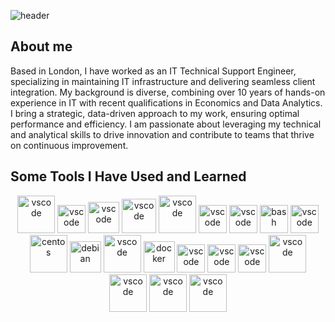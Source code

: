 <!--
## Welcome to my Github 
-->
![header](https://capsule-render.vercel.app/api?type=venom&color=auto&height=300&section=header&text=Hello%20%20everyone!!!&fontSize=80%)

## About me

Based in London, I have worked as an IT Technical Support Engineer, specializing in maintaining IT infrastructure and delivering seamless client integration. My background is diverse, combining over 10 years of hands-on experience in IT with recent qualifications in Economics and Data Analytics. I bring a strategic, data-driven approach to my work, ensuring optimal performance and efficiency. I am passionate about leveraging my technical and analytical skills to drive innovation and contribute to teams that thrive on continuous improvement.
<!--
**jlc-sw/jlc-sw** is a ✨ _special_ ✨ repository because its `README.md` (this file) appears on your GitHub profile.

https://devicon.dev/

Here are some ideas to get you started:

- 🔭 I’m currently working on ...
- 🌱 I’m currently learning ...
- 👯 I’m looking to collaborate on ...
- 🤔 I’m looking for help with ...
- 💬 Ask me about ...
- 📫 How to reach me: ...
- 😄 Pronouns: ...
- ⚡ Fun fact: ...
-->
<h2>Some Tools I Have Used and Learned</h2>
<p align="center">

<img src="https://cdn.jsdelivr.net/gh/devicons/devicon@latest/icons/anaconda/anaconda-original-wordmark.svg" alt="vscode" width="60" height="60"/>
<img src="https://cdn.jsdelivr.net/gh/devicons/devicon@latest/icons/jupyter/jupyter-original-wordmark.svg" alt="vscode" width="45" height="45"/>
<img src="https://cdn.jsdelivr.net/gh/devicons/devicon@latest/icons/python/python-original-wordmark.svg" alt="vscode" width="50" height="50"/>
<img src="https://cdn.jsdelivr.net/gh/devicons/devicon@latest/icons/pandas/pandas-original-wordmark.svg" alt="vscode" width="55" height="55"/>
<img src="https://cdn.jsdelivr.net/gh/devicons/devicon@latest/icons/matplotlib/matplotlib-original-wordmark.svg" alt="vscode" width="60" height="60"/>
<img src="https://cdn.jsdelivr.net/gh/devicons/devicon@latest/icons/postgresql/postgresql-original-wordmark.svg" alt="vscode" width="45" height="45"/>
<img src="https://cdn.jsdelivr.net/gh/devicons/devicon/icons/vscode/vscode-original.svg" alt="vscode" width="45" height="45"/>
<img src="https://cdn.jsdelivr.net/gh/devicons/devicon/icons/bash/bash-original.svg" alt="bash" width="45" height="45"/>
<img src="https://cdn.jsdelivr.net/gh/devicons/devicon@latest/icons/ssh/ssh-original-wordmark.svg" alt="vscode" width="45" height="45"/>
<img src="https://cdn.jsdelivr.net/gh/devicons/devicon@latest/icons/centos/centos-original-wordmark.svg" alt="centos" width="60" height="60"/>
<img src="https://cdn.jsdelivr.net/gh/devicons/devicon@latest/icons/debian/debian-original-wordmark.svg" alt="debian" width="50" height="50"/>
<img src="https://cdn.jsdelivr.net/gh/devicons/devicon@latest/icons/apache/apache-original-wordmark.svg" alt="vscode" width="60" height="60"/>
<img src="https://cdn.jsdelivr.net/gh/devicons/devicon@latest/icons/docker/docker-original-wordmark.svg" alt="docker" width="50" height="50"/>
<img src="https://cdn.jsdelivr.net/gh/devicons/devicon@latest/icons/kaggle/kaggle-original-wordmark.svg" alt="vscode" width="45" height="45"/>
<img src="https://cdn.jsdelivr.net/gh/devicons/devicon@latest/icons/linux/linux-original.svg" alt="vscode" width="45" height="45"/>
<img src="https://cdn.jsdelivr.net/gh/devicons/devicon@latest/icons/sqlite/sqlite-original.svg" alt="vscode" width="45" height="45"/>
<img src="https://cdn.jsdelivr.net/gh/devicons/devicon@latest/icons/mysql/mysql-original-wordmark.svg" alt="vscode" width="60" height="60"/>
<img src="https://cdn.jsdelivr.net/gh/devicons/devicon@latest/icons/pfsense/pfsense-original-wordmark.svg" alt="vscode" width="60" height="60"/>
<img src="https://cdn.jsdelivr.net/gh/devicons/devicon@latest/icons/raspberrypi/raspberrypi-original-wordmark.svg" alt="vscode" width="60" height="60"/>
<img src="https://cdn.jsdelivr.net/gh/devicons/devicon@latest/icons/wordpress/wordpress-original.svg" alt="vscode" width="60" height="60"/>

</p>
